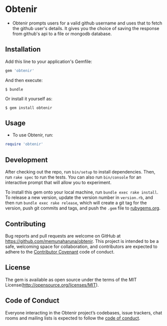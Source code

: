 # Obtenir

* Obtenir prompts users for a valid github username and uses that to fetch the github user's details.
It gives you the choice of saving the response from github's api to a file or mongodb database.

## Installation

Add this line to your application's Gemfile:

```ruby
gem 'obtenir'
```

And then execute:

    $ bundle

Or install it yourself as:

    $ gem install obtenir

## Usage

* To use Obtenir, run:
```ruby
require 'obtenir'
```

## Development

After checking out the repo, run `bin/setup` to install dependencies. Then, run `rake spec` to run the tests. You can also run `bin/console` for an interactive prompt that will allow you to experiment.

To install this gem onto your local machine, run `bundle exec rake install`. To release a new version, update the version number in `version.rb`, and then run `bundle exec rake release`, which will create a git tag for the version, push git commits and tags, and push the `.gem` file to [rubygems.org](https://rubygems.org).

## Contributing

Bug reports and pull requests are welcome on GitHub at https://github.com/memunaharuna/obtenir. This project is intended to be a safe, welcoming space for collaboration, and contributors are expected to adhere to the [Contributor Covenant](http://contributor-covenant.org) code of conduct.

## License

The gem is available as open source under the terms of the MIT License(http://opensource.org/licenses/MIT).

## Code of Conduct

Everyone interacting in the Obtenir project’s codebases, issue trackers, chat rooms and mailing lists is expected to follow the [code of conduct](https://github.com/[USERNAME]/obtenir/blob/master/CODE_OF_CONDUCT.md).
